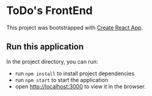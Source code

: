# ToDo's FrontEnd

This project was bootstrapped with [Create React App](https://github.com/facebook/create-react-app).

## Run this application
In the project directory, you can run:
* run `npm install` to install project dependencies
* run `npm start` to start the application
* open [http://localhost:3000](http://localhost:3000) to view it in the browser.

